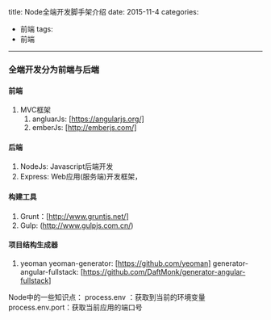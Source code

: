 title: Node全端开发脚手架介绍
date: 2015-11-4
categories:
- 前端
tags:
- 前端
---
### 全端开发分为前端与后端
#### 前端
1. MVC框架
    1. angluarJs: [https://angularjs.org/]
    2. emberJs: [http://emberjs.com/]

#### 后端
1. NodeJs: Javascript后端开发
2. Express: Web应用(服务端)开发框架， 

#### 构建工具
1. Grunt：[http://www.gruntjs.net/]
2. Gulp: (http://www.gulpjs.com.cn/)

#### 项目结构生成器
1. yeoman
    yeoman-generator: [https://github.com/yeoman]
    generator-angular-fullstack: [https://github.com/DaftMonk/generator-angular-fullstack]

Node中的一些知识点：
process.env ：获取到当前的环境变量
process.env.port：获取当前应用的端口号


